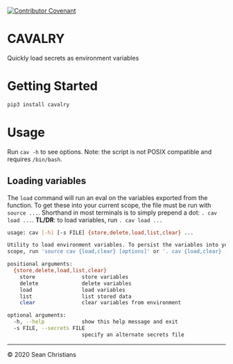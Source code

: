 [![Contributor Covenant](https://img.shields.io/badge/Contributor%20Covenant-v2.0%20adopted-ff69b4.svg)](CODE_OF_CONDUCT.md)

# CAVALRY

Quickly load secrets as environment variables

# Getting Started

```sh
pip3 install cavalry
```

# Usage

Run `cav -h` to see options. Note: the script is not POSIX compatible and requires `/bin/bash`.

## Loading variables

The `load` command will run an eval on the variables exported from the function. To get these into your current scope, the file must be run with `source ...`. Shorthand in most terminals is to simply prepend a dot: `. cav load ...`. **TL/DR**: to load variables, run `. cav load ...`

```sh
usage: cav [-h] [-s FILE] {store,delete,load,list,clear} ...

Utility to load environment variables. To persist the variables into your
scope, run 'source cav {load,clear} [options]' or '. cav {load,clear} [options]'

positional arguments:
  {store,delete,load,list,clear}
    store               store variables
    delete              delete variables
    load                load variables
    list                list stored data
    clear               clear variables from environment

optional arguments:
  -h, --help            show this help message and exit
  -s FILE, --secrets FILE
                        specify an alternate secrets file
```

---

© 2020 Sean Christians
